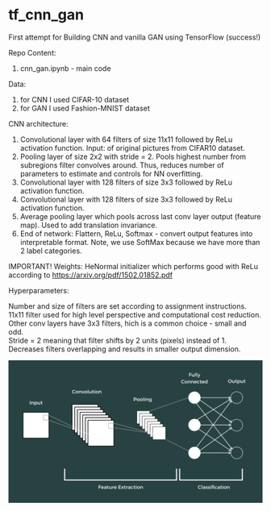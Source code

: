 # tf_cnn_gan
First attempt for Building CNN and vanilla GAN using TensorFlow (success!)


Repo Content:
1. cnn_gan.ipynb - main code

Data:
1. for CNN I used CIFAR-10 dataset
2. for GAN I used Fashion-MNIST dataset


CNN architecture:   
  
1. Convolutional layer with 64 filters of size 11x11 followed by ReLu activation function. Input: of original pictures from CIFAR10 dataset. 
2. Pooling layer of size 2x2 with stride = 2. Pools highest number from subregions filter convolves around. Thus, reduces number of parameters to estimate and controls for NN overfitting.  
3. Convolutional layer with 128 filters of size 3x3 followed by ReLu activation function.  
4. Convolutional layer with 128 filters of size 3x3 followed by ReLu activation function.  
5. Average pooling layer which pools across last conv layer output (feature map). Used to add translation invariance.  
6. End of network: Flattern, ReLu, Softmax - convert output features into interpretable format. Note, we use SoftMax because we have more than 2 label categories.  


IMPORTANT! Weights: HeNormal initializer which performs good with ReLu according to https://arxiv.org/pdf/1502.01852.pdf  


Hyperparameters:  

Number and size of filters are set according to assignment instructions. 11x11 filter used for high level perspective and computational cost reduction.   Other conv layers have 3x3 filters, hich is a common choice - small and odd.  
Stride = 2 meaning that filter shifts by 2 units (pixels) instead of 1. Decreases filters overlapping and results in smaller output dimension.   


![repo_pic](https://github.com/BananZza1998/Snaps_1/blob/main/CNN.png)
